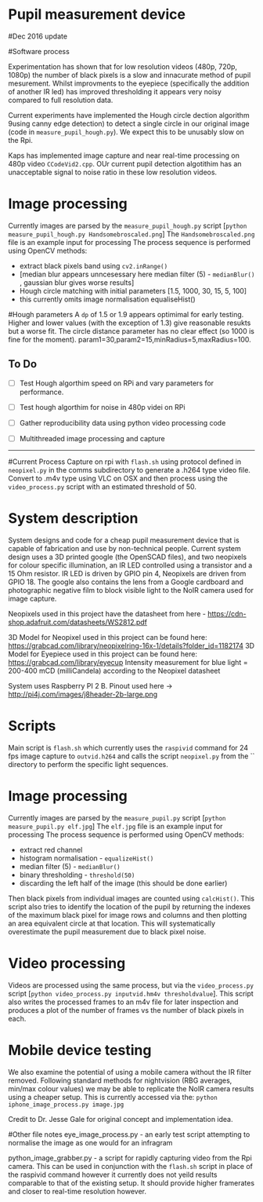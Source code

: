 # Pupil measurement device

#Dec 2016 update

#Software process

Experimentation has shown that for low resolution videos (480p, 720p, 1080p) the number of black pixels is a slow and innacurate method of pupil mesurement. Whilst improvments to the eyepiece (specifically the addition of another IR led) has improved thresholding it appears very noisy compared to full resolution data.

Current experiments have implemented the Hough circle dection algorithm 9using canny edge detection) to detect a single circle in our original image (code in `measure_pupil_hough.py`). We expect this to be unusably slow on the Rpi.

Kaps has implemented image capture and near real-time processing on 480p video `CCodeVid2.cpp`. OUr current pupil detection algotithim has an unacceptable signal to noise ratio in these low resolution videos. 

# Image processing
Currently images are parsed by the `measure_pupil_hough.py` script [`python measure_pupil_hough.py Handsomebroscaled.png`] 
The `Handsomebroscaled.png` file is an example input for processing
The process sequence is performed using OpenCV methods:
  - extract black pixels band using `cv2.inRange()`
  - [median blur appears unncesessary here median filter (5) - `medianBlur()` , gaussian blur gives worse results]
  - Hough circle matching with initial parameters [1.5, 1000, 30, 15, 5, 100]
  - this currently omits image normalisation equaliseHist() 

#Hough parameters
A `dp` of 1.5 or 1.9 appears optimimal for early testing. Higher and lower values (with the exception of 1.3) give reasonable resukts but a worse fit. The circle distance parameter has no clear effect (so 1000 is fine for the moment).                        param1=30,param2=15,minRadius=5,maxRadius=100.

## To Do
 - [ ] Test Hough algorthim speed on RPi and vary parameters for performance.
 - [ ] Test hough algorthim for noise in 480p videi on RPi
 - [ ] Gather reproducibility data using python video processing code
 - [ ] Multithreaded image processing and capture


--------

#Current Process
Capture on rpi with `flash.sh` using protocol defined in `neopixel.py` in the comms subdirectory to generate a .h264 type video file. Convert to .m4v type using VLC on OSX and then process using the `video_process.py` script with an estimated threshold of 50.

# System description
System designs and code for a cheap pupil measurement device that is capable of fabrication and use by non-technical people.
Current system design uses a 3D printed google (the OpenSCAD files), and two neopixels for colour specific illumination, an IR LED controlled using a transistor and a 15 Ohm resistor.  IR LED is driven by GPIO pin 4, Neopixels are driven from GPIO 18. The google also contains the lens from a Google cardboard and photographic negative film to block visible light to the NoIR camera used for image capture.

Neopixels used in this project have the datasheet from here - https://cdn-shop.adafruit.com/datasheets/WS2812.pdf

3D Model for Neopixel used in this project can be found here: https://grabcad.com/library/neopixelring-16x-1/details?folder_id=1182174
3D Model for Eyepiece used in this project can be found here: https://grabcad.com/library/eyecup
Intensity measurement for blue light = 200-400 mCD (milliCandela) according to the Neopixel datasheet

System uses Raspberry PI 2 B. Pinout used here -> http://pi4j.com/images/j8header-2b-large.png


# Scripts
Main script is `flash.sh` which currently uses the `raspivid` command for 24 fps image capture to `outvid.h264` and calls the script `neopixel.py` from the `` directory to perform the specific light sequences. 

# Image processing
Currently images are parsed by the `measure_pupil.py` script [`python measure_pupil.py elf.jpg`] 
The `elf.jpg` file is an example input for processing
The process sequence is performed using OpenCV methods:
  - extract red channel
  - histogram normalisation - `equalizeHist()`
  - median filter (5) - `medianBlur()`
  - binary thresholding - `threshold(50)`
  - discarding the left half of the image (this should be done earlier)

Then black pixels from individual images are counted using `calcHist()`. This script also tries to identify the location of the pupil by returning the indexes of the maximum black pixel for image rows and columns and then plotting an area equivalent circle at that location. This will systematically overestimate the pupil measurement due to black pixel noise.

# Video processing
Videos are processed using the same process, but via the `video_process.py` script [`python video_process.py inputvid.hm4v thresholdvalue`]. This script also writes the processed frames to an m4v file for later inspection and produces a plot of the number of frames vs the number of black pixels in each.

# Mobile device testing
We also examine the potential of using a mobile camera without the IR filter removed. 
Following standard methods for nightvision (RBG averages, min/max colour values) we may be able to replicate the NoIR camera results using a cheaper setup. This is currently accessed via the:
`python iphone_image_process.py image.jpg`

Credit to Dr. Jesse Gale for original concept and implementation idea.

#Other file notes
eye_image_process.py - an early test script attempting to normalise the image as one would for an infragram

python_image_grabber.py - a script for rapidly capturing video from the Rpi camera. This can be used in conjunction with the `flash.sh` script in place of the raspivid command however it currently does not yeild results comparable to that of the existing setup. It should provide higher framerates and closer to real-time resolution however. 
